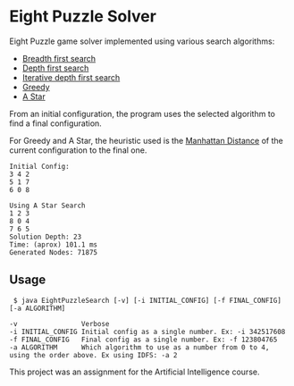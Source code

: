# Eight Puzzle Solver

Eight Puzzle game solver implemented using various search algorithms:
- [Breadth first search](https://en.wikipedia.org/wiki/Breadth-first_search)
- [Depth first search](https://en.wikipedia.org/wiki/Depth-first_search)
- [Iterative depth first search](https://en.wikipedia.org/wiki/Iterative_deepening_depth-first_search)
- [Greedy](https://en.wikipedia.org/wiki/Greedy_algorithm)
- [A Star](https://en.wikipedia.org/wiki/A*_search_algorithm)

From an initial configuration, the program uses the selected algorithm to find a final configuration.

For Greedy and A Star, the heuristic used is the [Manhattan Distance](https://heuristicswiki.wikispaces.com/Manhattan+Distance) of the current configuration to the final one.



```
Initial Config:
3 4 2 
5 1 7 
6 0 8 

Using A Star Search
1 2 3 
8 0 4 
7 6 5 
Solution Depth: 23
Time: (aprox) 101.1 ms
Generated Nodes: 71875
```

## Usage
```
 $ java EightPuzzleSearch [-v] [-i INITIAL_CONFIG] [-f FINAL_CONFIG] [-a ALGORITHM]

-v                Verbose
-i INITIAL_CONFIG Initial config as a single number. Ex: -i 342517608
-f FINAL_CONFIG   Final config as a single number. Ex: -f 123804765
-a ALGORITHM      Which algorithm to use as a number from 0 to 4, using the order above. Ex using IDFS: -a 2
```

This project was an assignment for the Artificial Intelligence course.

